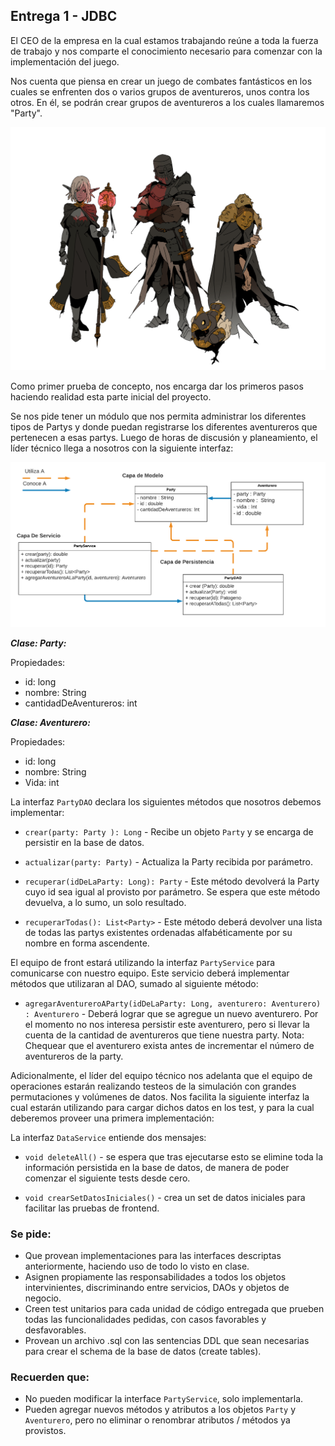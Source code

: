 ## Entrega 1 - JDBC

El CEO de la empresa en la cual estamos trabajando reúne a toda la fuerza de trabajo y nos comparte el conocimiento necesario para comenzar con la implementación del juego.

Nos cuenta que piensa en crear un juego de combates fantásticos en los cuales se enfrenten dos o varios grupos de aventureros, unos contra los otros. En él, se podrán crear grupos de aventureros a los cuales llamaremos "Party".

<p align="center">
  <img src="party.jpg" />
</p>


Como primer prueba de concepto, nos encarga dar los primeros pasos haciendo realidad esta parte inicial del proyecto.

Se nos pide tener un módulo que nos permita administrar los diferentes tipos de Partys y donde puedan registrarse los diferentes aventureros que pertenecen a esas partys. Luego de horas de discusión y planeamiento, el líder técnico llega a nosotros con la siguiente interfaz:

<p align="center">
  <img src="UML.png" />
</p>


***Clase: Party:***

Propiedades: 
- id: long
- nombre: String
- cantidadDeAventureros: int

***Clase: Aventurero:***

Propiedades: 
- id: long
- nombre: String
- Vida: int

La interfaz `PartyDAO` declara los siguientes métodos que nosotros debemos implementar:

- `crear(party: Party ): Long` - Recibe un objeto `Party` y se encarga de persistir en la base de datos. 

- `actualizar(party: Party)` - Actualiza la Party recibida por parámetro.

- `recuperar(idDeLaParty: Long): Party` - Este método devolverá la Party cuyo id sea igual al provisto por parámetro. Se espera que este método devuelva, a lo sumo, un solo resultado.

- `recuperarTodas(): List<Party>` - Este método deberá devolver una lista de todas las partys existentes ordenadas alfabéticamente por su nombre en forma ascendente.

El equipo de front estará utilizando la interfaz  `PartyService` para comunicarse con nuestro equipo. Este servicio deberá implementar métodos que utilizaran al DAO, sumado al siguiente método:

- `agregarAventureroAParty(idDeLaParty: Long, aventurero: Aventurero) : Aventurero` - Deberá lograr que se agregue un nuevo aventurero. Por el momento no nos interesa persistir este aventurero, pero si llevar la cuenta de la cantidad de aventureros que tiene nuestra party.
Nota: Chequear que el aventurero exista antes de incrementar el número de aventureros de la party.


Adicionalmente, el líder del equipo técnico nos adelanta que el equipo de operaciones estarán realizando testeos de la simulación con grandes permutaciones y volúmenes de datos. Nos facilita la siguiente interfaz la cual estarán utilizando para cargar dichos datos en los test, y para la cual deberemos proveer una primera implementación:

La interfaz `DataService` entiende dos mensajes:

- `void deleteAll()` - se espera que tras ejecutarse esto se elimine toda la información persistida en la base de datos, de manera de poder comenzar el siguiente tests desde cero.

- `void crearSetDatosIniciales()` - crea un set de datos iniciales para facilitar las pruebas de frontend.

### Se pide:
- Que provean implementaciones para las interfaces descriptas anteriormente, haciendo uso de todo lo visto en clase.
- Asignen propiamente las responsabilidades a todos los objetos intervinientes, discriminando entre servicios, DAOs y objetos de negocio.
- Creen test unitarios para cada unidad de código entregada que prueben todas las funcionalidades pedidas, con casos favorables y desfavorables. 
- Provean un archivo .sql con las sentencias DDL que sean necesarias para crear el schema de la base de datos (create tables).

### Recuerden que:
- No pueden modificar la interface `PartyService`, solo implementarla.
- Pueden agregar nuevos métodos y atributos a los objetos `Party` y `Aventurero`, pero no eliminar o renombrar atributos / métodos ya provistos.
